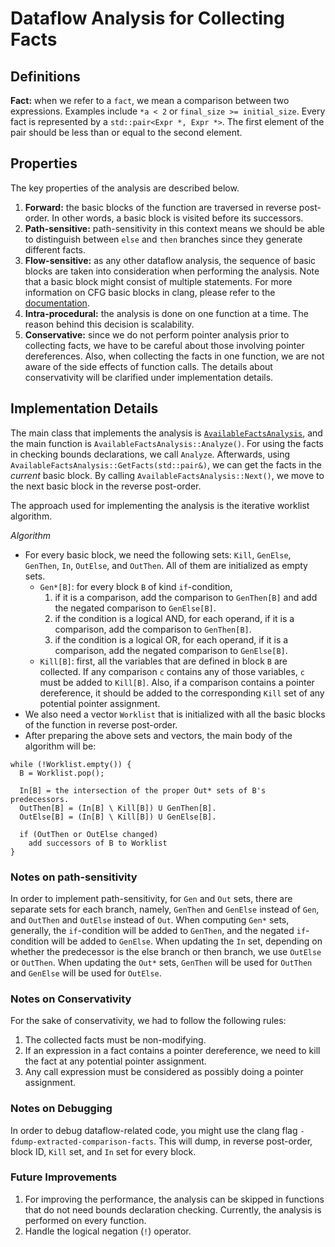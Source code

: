 # Dataflow Analysis for Collecting Facts

## Definitions
**Fact:** when we refer to a `fact`, we mean a comparison between two expressions. Examples include `*a < 2` or `final_size >= initial_size`. Every fact is represented by a `std::pair<Expr *, Expr *>`. The first element of the pair should be less than or equal to the second element.


## Properties
The key properties of the analysis are described below.
1. **Forward:** the basic blocks of the function are traversed in reverse post-order. In other words, a basic block is visited before its successors.
2. **Path-sensitive:** path-sensitivity in this context means we should be able to distinguish between `else` and `then` branches since they generate different facts.
3. **Flow-sensitive:** as any other dataflow analysis, the sequence of basic blocks are taken into consideration when performing the analysis. Note that a basic block might consist of multiple statements. For more information on CFG basic blocks in clang, please refer to the [documentation](https://clang.llvm.org/doxygen/classclang_1_1CFGBlock.html).
4. **Intra-procedural:** the analysis is done on one function at a time. The reason behind this decision is scalability.
5. **Conservative:** since we do not perform pointer analysis prior to collecting facts, we have to be careful about those involving pointer dereferences. Also, when collecting the facts in one function, we are not aware of the side effects of function calls. The details about conservativity will be clarified under implementation details.


## Implementation Details
The main class that implements the analysis is [`AvailableFactsAnalysis`](https://github.com/microsoft/checkedc-clang/blob/master/lib/Sema/AvailableFactsAnalysis.cpp), and the main function is `AvailableFactsAnalysis::Analyze()`.
For using the facts in checking bounds declarations, we call `Analyze`. Afterwards, using `AvailableFactsAnalysis::GetFacts(std::pair&)`, we can get the facts in the *current* basic block. By calling `AvailableFactsAnalysis::Next()`, we move to the next basic block in the reverse post-order.

The approach used for implementing the analysis is the iterative worklist algorithm.

*Algorithm*
* For every basic block, we need the following sets: `Kill`, `GenElse`, `GenThen`, `In`, `OutElse`, and `OutThen`. All of them are initialized as empty sets.
    * `Gen*[B]`: for every block `B` of kind `if`-condition,
      1. if it is a comparison, add the comparison to `GenThen[B]` and add the negated comparison to `GenElse[B]`.
      2. if the condition is a logical AND, for each operand, if it is a comparison, add the comparison to `GenThen[B]`.
      3. if the condition is a logical OR, for each operand, if it is a comparison, add the negated comparison to `GenElse[B]`.
    * `Kill[B]`: first, all the variables that are defined in block `B` are collected. If any comparison `c` contains any of those variables, `c` must be added to `Kill[B]`. Also, if a comparison contains a pointer dereference, it should be added to the corresponding `Kill` set of any potential pointer assignment.
* We also need a vector `Worklist` that is initialized with all the basic blocks of the function in reverse post-order.
* After preparing the above sets and vectors, the main body of the algorithm will be:
```
while (!Worklist.empty()) {
  B = Worklist.pop();

  In[B] = the intersection of the proper Out* sets of B's predecessors.
  OutThen[B] = (In[B] \ Kill[B]) U GenThen[B].
  OutElse[B] = (In[B] \ Kill[B]) U GenElse[B].

  if (OutThen or OutElse changed)
    add successors of B to Worklist
}
```

### Notes on path-sensitivity
In order to implement path-sensitivity, for `Gen` and `Out` sets, there are separate sets for each branch, namely, `GenThen` and `GenElse` instead of `Gen`, and `OutThen` and `OutElse` instead of `Out`. When computing `Gen*` sets, generally, the `if`-condition will be added to `GenThen`, and the negated `if`-condition will be added to `GenElse`.
When updating the `In` set, depending on whether the predecessor is the else branch or then branch, we use `OutElse` or `OutThen`.
When updating the `Out*` sets, `GenThen` will be used for `OutThen` and `GenElse` will be used for `OutElse`.

### Notes on Conservativity
For the sake of conservativity, we had to follow the following rules:
1. The collected facts must be non-modifying.
2. If an expression in a fact contains a pointer dereference, we need to kill the fact at any potential pointer assignment.
3. Any call expression must be considered as possibly doing a pointer assignment.

### Notes on Debugging
In order to debug dataflow-related code, you might use the clang flag `-fdump-extracted-comparison-facts`. This will dump, in reverse post-order, block ID, `Kill` set, and `In` set for every block.

### Future Improvements
1. For improving the performance, the analysis can be skipped in functions that do not need bounds declaration checking. Currently, the analysis is performed on every function.
2. Handle the logical negation (`!`) operator.